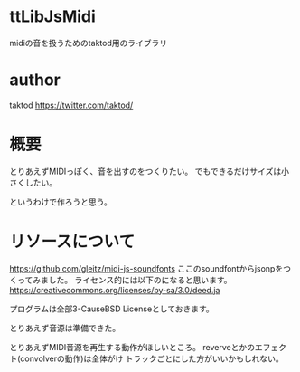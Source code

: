 # ttLibJsMidi

midiの音を扱うためのtaktod用のライブラリ

# author
taktod <https://twitter.com/taktod/>

# 概要
とりあえずMIDIっぽく、音を出すのをつくりたい。
でもできるだけサイズは小さくしたい。

というわけで作ろうと思う。

# リソースについて
https://github.com/gleitz/midi-js-soundfonts
ここのsoundfontからjsonpをつくってみました。
ライセンス的には以下のになると思います。
https://creativecommons.org/licenses/by-sa/3.0/deed.ja

プログラムは全部3-CauseBSD Licenseとしておきます。

とりあえず音源は準備できた。

とりあえずMIDI音源を再生する動作がほしいところ。
reverveとかのエフェクト(convolverの動作)は全体がけ
トラックごとにした方がいいかもしれない。


